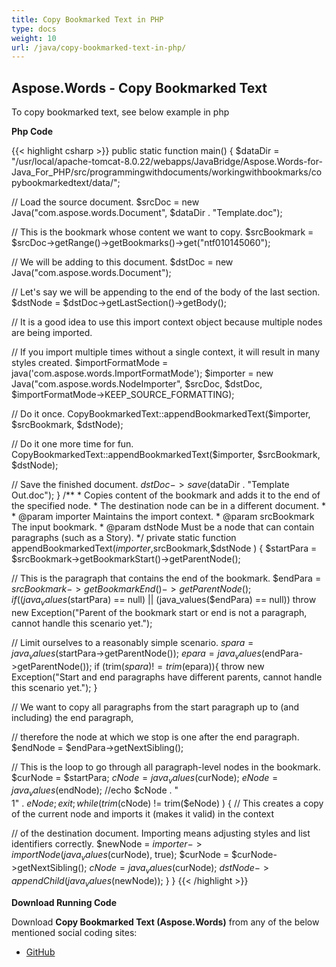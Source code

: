 ```yaml
---
title: Copy Bookmarked Text in PHP
type: docs
weight: 10
url: /java/copy-bookmarked-text-in-php/
---
```


## **Aspose.Words - Copy Bookmarked Text**

To copy bookmarked text, see below example in php

**Php Code**

{{< highlight csharp >}}
public static function main() {
$dataDir = "/usr/local/apache-tomcat-8.0.22/webapps/JavaBridge/Aspose.Words-for-Java_For_PHP/src/programmingwithdocuments/workingwithbookmarks/copybookmarkedtext/data/";

// Load the source document.
$srcDoc = new Java("com.aspose.words.Document", $dataDir . "Template.doc");

// This is the bookmark whose content we want to copy.
$srcBookmark = $srcDoc->getRange()->getBookmarks()->get("ntf010145060");

// We will be adding to this document.
$dstDoc = new Java("com.aspose.words.Document");

// Let's say we will be appending to the end of the body of the last section.
$dstNode = $dstDoc->getLastSection()->getBody();

// It is a good idea to use this import context object because multiple nodes are being imported.

// If you import multiple times without a single context, it will result in many styles created.
$importFormatMode = java('com.aspose.words.ImportFormatMode');
$importer = new Java("com.aspose.words.NodeImporter", $srcDoc, $dstDoc, $importFormatMode->KEEP_SOURCE_FORMATTING);

// Do it once.
CopyBookmarkedText::appendBookmarkedText($importer, $srcBookmark, $dstNode);

// Do it one more time for fun.
CopyBookmarkedText::appendBookmarkedText($importer, $srcBookmark, $dstNode);

// Save the finished document.
$dstDoc->save($dataDir . "Template Out.doc");
}
/**
\* Copies content of the bookmark and adds it to the end of the specified node.
\* The destination node can be in a different document.
\*
\* @param importer Maintains the import context.
\* @param srcBookmark The input bookmark.
\* @param dstNode Must be a node that can contain paragraphs (such as a Story).
*/
private static function appendBookmarkedText($importer,$srcBookmark,$dstNode ) {
$startPara = $srcBookmark->getBookmarkStart()->getParentNode();

// This is the paragraph that contains the end of the bookmark.
$endPara = $srcBookmark->getBookmarkEnd()->getParentNode();
if ((java_values($startPara) == null) || (java_values($endPara) == null))
throw new Exception("Parent of the bookmark start or end is not a paragraph, cannot handle this scenario yet.");

// Limit ourselves to a reasonably simple scenario.
$spara =  java_values($startPara->getParentNode());
$epara = java_values($endPara->getParentNode());
if (trim($spara) != trim($epara)){
throw new Exception("Start and end paragraphs have different parents, cannot handle this scenario yet.");
}

// We want to copy all paragraphs from the start paragraph up to (and including) the end paragraph,

// therefore the node at which we stop is one after the end paragraph.
$endNode = $endPara->getNextSibling();

// This is the loop to go through all paragraph-level nodes in the bookmark.
$curNode = $startPara;
$cNode = java_values($curNode);
$eNode = java_values($endNode);
//echo $cNode . "<BR>1" . $eNode; exit;
while(trim($cNode) != trim($eNode) ) {
// This creates a copy of the current node and imports it (makes it valid) in the context

// of the destination document. Importing means adjusting styles and list identifiers correctly.
$newNode = $importer->importNode(java_values($curNode), true);
$curNode = $curNode->getNextSibling();
$cNode = java_values($curNode);
$dstNode->appendChild(java_values($newNode));
}
}
{{< /highlight >}}

**Download Running Code**

Download **Copy Bookmarked Text (Aspose.Words)** from any of the below mentioned social coding sites:

- [GitHub](https://github.com/aspose-words/Aspose.Words-for-Java/blob/master/Plugins/Aspose_Words_Java_for_PHP/src/programmingwithdocuments/workingwithbookmarks/copybookmarkedtext/php/CopyBookmarkedText.php)
